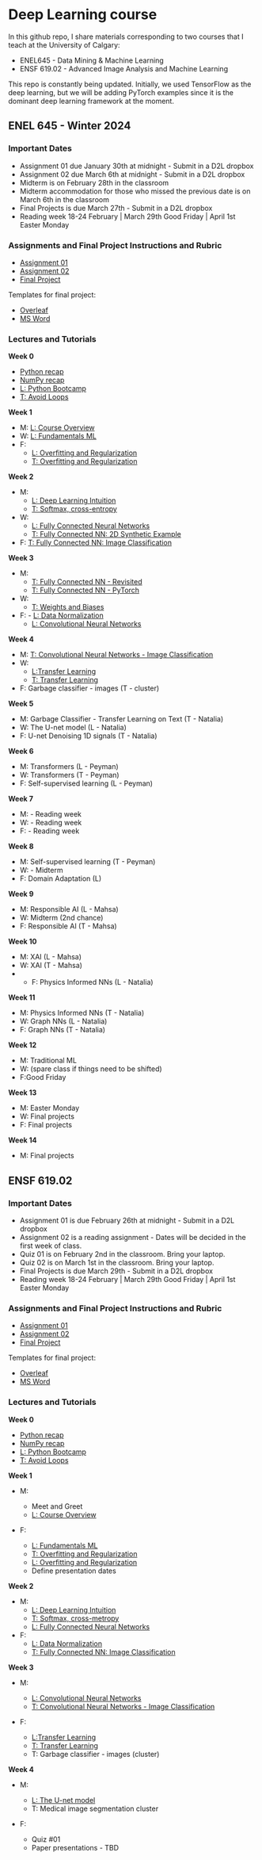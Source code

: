 # Deep Learning course

In this github repo, I share materials corresponding to two courses that I teach at the University of Calgary:

- ENEL645 - Data Mining & Machine Learning 
- ENSF 619.02 - Advanced Image Analysis and Machine Learning


This repo is constantly being updated. Initially, we used TensorFlow as the deep learning, but we will be adding PyTorch examples since it is the dominant deep learning framework at the moment.

## ENEL 645 - Winter 2024

### Important Dates
- Assignment 01 due January 30th at midnight - Submit in a D2L dropbox
- Assignment 02 due March 6th at midnight - Submit in a D2L dropbox
- Midterm is on February 28th in the classroom
- Midterm accommodation for those who missed the previous date is on March 6th in the classroom
- Final Projects is due March 27th - Submit in a D2L dropbox
- Reading week 18-24 February | March 29th Good Friday | April 1st Easter Monday
   
### Assignments and Final Project Instructions and Rubric
- [Assignment 01](./Rubric/ENEL645/assignment01-Garbage-classification-assignment.pdf)
- [Assignment 02](./Rubric/ENEL645/assignment02-classification-programming.pdf)
- [Final  Project](./Rubric/ENEL645/Final-project-description-rubric-ENEL645.pdf) 

Templates for final project:
- [Overleaf](https://www.overleaf.com/2787846576rwxjwjnhywpf)
- [MS Word](./final-project-template.docx)

### Lectures and Tutorials

**Week 0**
- [Python recap](./JNotebooks/tutorial01-python.ipynb)
- [NumPy recap](./JNotebooks/tutorial02-numpy.ipynb)
- [L: Python Bootcamp](./PDFs/ENEL645/ENEL645_lecture03_python_bootcamp.pdf) 
- [T: Avoid Loops](./JNotebooks/tutorial02_1_python_sumpy_programming_style.ipynb)

**Week 1**

- M: [L: Course Overview](./PDFs/ENEL645/ENEL645_lecture01_course_overview.pdf)
- W: [L: Fundamentals ML](./PDFs/ENEL645/ENEL645_lecture02_fundamentals_ml.pdf)
- F:
   - [L: Overfitting and Regularization](./PDFs/ENEL645/ENEL645_lecture03_overfitting_regularization.pdf)
   - [T: Overfitting and Regularization](./JNotebooks/tutorial03-overfitting_regularization.ipynb)

**Week 2**

- M: 
   - [L: Deep Learning Intuition](./PDFs/ENEL645/lecture04_deep_learning_intuition.pdf)
   - [T: Softmax, cross-entropy](./JNotebooks/tutorial07_softmax_one_hot_encoding_loss_functions.ipynb)
- W: 
   - [L: Fully Connected Neural Networks](./PDFs/ENEL645/lecture05_fully_connected_neural_networks.pdf)
   - [T: Fully Connected NN: 2D Synthetic Example](./JNotebooks/tutorial04_fully_connected_neural_network_2D_synthetic_example.ipynb)
- F: [T: Fully Connected NN: Image Classification](./JNotebooks/tutorial08_step_by_step_MNIST_digits_classification.ipynb)

**Week 3**
- M:
   -    [T: Fully Connected NN - Revisited](./JNotebooks/tutorial09_fully_connected_neural_networks_revisited.ipynb)
   -    [T: Fully Connected NN - PyTorch](./JNotebooks/fully_connected_NN_mnist_pytorch.ipynb)
- W: 
    - [T: Weights and Biases](./JNotebooks/JNotebooks/W&B_tutorial.ipynb)
- F: - [L: Data Normalization](./PDFs/ENEL645/lecture06_data_normalization.pdf)
    - [L: Convolutional  Neural Networks](./PDFs/ENEL645/lecture07_convolutional_neural_networks.pdf)

**Week 4**
- M: [T: Convolutional Neural Networks - Image Classification](./JNotebooks/tutorial10_step_by_step_MNIST_digits_classification_cnn.ipynb)
- W: 
    - [L:Transfer Learning](./PDFs/ENEL645/lecture08_transfer_learning.pdf)
    - [T: Transfer Learning](./JNotebooks/tutorial11_transfer_learning_imagenet.ipynb) 
- F: Garbage classifier - images (T - cluster)

**Week 5**
- M: Garbage Classifier - Transfer Learning on Text (T - Natalia)
- W: The U-net model (L - Natalia)
- F: U-net Denoising 1D signals (T - Natalia)

**Week 6**
- M: Transformers (L - Peyman)
- W: Transformers (T - Peyman) 
- F: Self-supervised learning (L - Peyman)

**Week 7**
- M: - Reading week
- W: - Reading week
- F: - Reading week

**Week 8**
- M: Self-supervised learning (T - Peyman)
- W: - Midterm 
- F: Domain Adaptation (L) 

**Week 9**
- M: Responsible AI (L - Mahsa)
- W: Midterm (2nd chance)
- F:  Responsible AI (T - Mahsa)

**Week 10**
- M: XAI (L - Mahsa)
- W: XAI (T - Mahsa)
- - F: Physics Informed NNs (L - Natalia)

**Week 11**
- M: Physics Informed NNs (T - Natalia)
- W: Graph NNs (L - Natalia)
- F: Graph NNs (T - Natalia)

**Week 12**
- M: Traditional ML
- W: (spare class if things need to be shifted)
- F:Good Friday

**Week 13**
- M: Easter Monday
- W: Final projects
- F: Final projects

**Week 14**
- M: Final projects

## ENSF 619.02

### Important Dates
- Assignment 01 is due February 26th at midnight - Submit in a D2L dropbox
- Assignment 02 is a reading assignment - Dates will be decided in the first week of class.
- Quiz 01 is on February 2nd in the classroom. Bring your laptop.
- Quiz 02 is on March 1st in the classroom. Bring your laptop.
- Final Projects is due March 29th - Submit in a D2L dropbox
- Reading week 18-24 February | March 29th Good Friday | April 1st Easter Monday

### Assignments and Final Project Instructions and Rubric
- [Assignment 01](./Rubric/ENSF619/Tutorial-creation-assignment.pdf)
- [Assignment 02](./Rubric/ENSF619/ENSF-619-02-paper-reading-assignment.pdf)
- [Final  Project](./Rubric/ENSF619/Final-project-description-rubric-ENSF.pdf) 


Templates for final project:
- [Overleaf](https://www.overleaf.com/2787846576rwxjwjnhywpf)
- [MS Word](./final-project-template.docx)

### Lectures and Tutorials

**Week 0**
- [Python recap](./JNotebooks/tutorial01-python.ipynb)
- [NumPy recap](./JNotebooks/tutorial02-numpy.ipynb)
- [L: Python Bootcamp](./PDFs/ENEL645/ENEL645_lecture03_python_bootcamp.pdf) 
- [T: Avoid Loops](./JNotebooks/tutorial02_1_python_sumpy_programming_style.ipynb)


**Week 1**

- M: 
    - Meet and Greet
    - [L: Course Overview](./PDFs/ENSF619/ENSF619_lecture01_course_overview.pdf)
    
- F:
    -  [L: Fundamentals ML](./PDFs/ENSF619/ENEL645_lecture02_fundamentals_ml.pdf)
    -  [T: Overfitting and Regularization](./JNotebooks/tutorial03-overfitting_regularization.ipynb)
    -  [L: Overfitting and Regularization](./PDFs/ENSF619/ENSF619_lecture03_overfitting_regularization.pdf)
    - Define presentation dates

**Week 2**
- M:
   - [L: Deep Learning Intuition](./PDFs/ENSF619/lecture04_deep_learning_intuition.pdf)
   - [T: Softmax, cross-metropy](./JNotebooks/tutorial07_softmax_one_hot_encoding_loss_functions.ipynb)
   - [L: Fully Connected Neural Networks](./PDFs/ENSF619/lecture05_fully_connected_neural_networks.pdf)
- F: 
    - [L: Data Normalization](./PDFs/ENSF619/lecture06_data_normalization.pdf)
    - [T: Fully Connected NN: Image Classification](./JNotebooks/tutorial08_step_by_step_MNIST_digits_classification.ipynb)


**Week 3**
- M:
    - [L: Convolutional  Neural Networks](./PDFs/ENEL645/lecture07_convolutional_neural_networks.pdf)
    - [T: Convolutional Neural Networks - Image Classification](./JNotebooks/tutorial10_step_by_step_MNIST_digits_classification_cnn.ipynb)

- F:
    - [L:Transfer Learning](./PDFs/ENEL645/lecture08_transfer_learning.pdf)
    - [T: Transfer Learning](./JNotebooks/tutorial11_transfer_learning_imagenet.ipynb) 
    - T: Garbage classifier - images (cluster)

**Week 4**
- M:
    - [L: The U-net model](./PDFs/ENSF619/lecture09_unets.pdf)
    - T: Medical image segmentation cluster

- F: 
    - Quiz #01
    - Paper presentations - TBD


